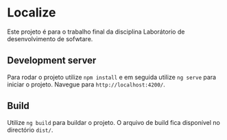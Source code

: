 # Localize

Este projeto é para o trabalho final da disciplina Laborátorio de desenvolvimento de sofwtare.

## Development server

Para rodar o projeto utilize `npm install` e em seguida utilize `ng serve` para iniciar o projeto. Navegue para `http://localhost:4200/`.

## Build

Utilize `ng build` para buildar o projeto. O arquivo de build fica disponível no directório `dist/`.

